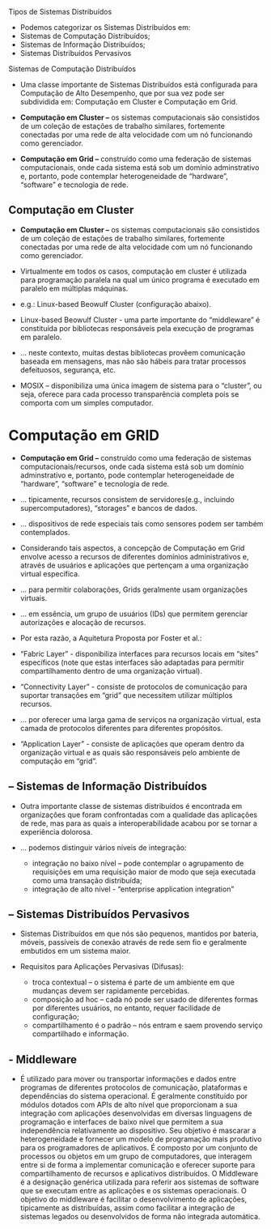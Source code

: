 Tipos de Sistemas Distribuídos
- Podemos categorizar os Sistemas Distribuídos em:
- Sistemas de Computação Distribuídos; 
- Sistemas de Informação Distribuídos;
- Sistemas Distribuídos Pervasivos

Sistemas de Computação Distribuídos
- Uma classe importante de Sistemas Distribuídos está configurada para Computação de Alto Desempenho, que por sua vez pode ser subdividida em: Computação em Cluster e Computação em Grid.

- **Computação em Cluster –** os sistemas computacionais são consistidos de um coleção de estações de trabalho similares, fortemente conectadas por uma rede de alta velocidade com um nó funcionando como gerenciador.

- **Computação em Grid –** construído como uma federação de sistemas computacionais, onde cada sistema está sob um domínio adminstrativo e, portanto, pode contemplar heterogeneidade de “hardware”, “software” e tecnologia de rede.

## Computação em Cluster

- **Computação em Cluster –** os sistemas computacionais são consistidos de um coleção de estações de trabalho similares, fortemente conectadas por uma rede de alta velocidade com um nó funcionando como gerenciador.

- Virtualmente em todos os casos, computação em cluster é utilizada para programação paralela na qual um único programa   é executado em paralelo em múltiplas máquinas.

- e.g.: Linux-based Beowulf Cluster (configuração abaixo).



- Linux-based Beowulf Cluster - uma parte importante do “middleware” é constituída por bibliotecas responsáveis pela execução de programas em paralelo.

- ... neste contexto, muitas destas bibliotecas provêem comunicação baseada em mensagens, mas não são hábeis para tratar processos defeituosos, segurança, etc.

- MOSIX – disponibiliza uma única imagem de sistema para o “cluster”, ou seja, oferece para cada processo transparência completa pois se comporta com um simples computador.

# Computação em GRID

- **Computação em Grid –** construído como uma federação de sistemas computacionais/recursos, onde cada sistema está sob um domínio adminstrativo e, portanto, pode contemplar heterogeneidade de “hardware”, “software” e tecnologia de rede.

- ... tipicamente, recursos consistem de servidores(e.g., incluindo supercomputadores), “storages” e bancos de dados.

- ... dispositivos de rede especiais tais como sensores podem ser também contemplados.

- Considerando tais aspectos, a concepção de Computação em Grid envolve acesso a recursos de diferentes domínios administrativos e, através de usuários e aplicações que pertençam a uma organização virtual específica.

- ... para permitir colaborações, Grids geralmente usam organizações virtuais.

- ... em essência, um grupo de usuários (IDs) que permitem gerenciar autorizações e alocação de recursos.

- Por esta razão, a Aquitetura Proposta por Foster et al.:









- “Fabric Layer” - disponibiliza interfaces para recursos locais em “sites” específicos (note que estas interfaces são adaptadas para permitir compartilhamento dentro de uma organização virtual).

- “Connectivity Layer” - consiste de protocolos de comunicação para suportar transações em “grid” que necessitem utilizar múltiplos recursos.

- ... por oferecer uma larga gama de serviços na organização virtual, esta camada de protocolos diferentes para diferentes propósitos.

- “Application Layer” - consiste de aplicações que operam dentro da organização virtual e as quais são responsáveis pelo ambiente de computação em “grid”.

## – Sistemas de Informação Distribuídos

- Outra importante classe de sistemas distribuídos é encontrada  em organizações que foram confrontadas com a qualidade das aplicações de rede, mas para as quais a interoperabilidade acabou por se tornar a experiência dolorosa.

- ... podemos distinguir vários níveis de integração:
  - integração no baixo nível – pode contemplar o agrupamento de requisições em uma requisição maior de modo que seja executada como uma transação distribuída;
  - integração de alto nível -  “enterprise application integration”
  
## – Sistemas Distribuídos Pervasivos

- Sistemas Distribuídos em que nós são pequenos, mantidos por bateria, móveis, passíveis de conexão através de rede sem fio e geralmente embutidos em um sistema maior.

- Requisitos para Aplicações Pervasivas (Difusas):
  - troca contextual – o sistema é parte de um ambiente em que mudanças devem ser rapidamente percebidas.
  - composição ad hoc – cada nó pode ser usado de diferentes formas por diferentes usuários, no entanto, requer facilidade de configuração;
  - compartilhamento é o padrão – nós entram e saem provendo serviço compartilhado e informação.
 
 
 ## - Middleware
 
 - É utilizado para mover ou transportar informações e dados entre programas de diferentes protocolos de comunicação, plataformas e dependências do sistema operacional. É geralmente constituído por módulos dotados com APIs de alto nível que proporcionam a sua integração com aplicações desenvolvidas em diversas linguagens de programação e interfaces de baixo nível que permitem a sua independência relativamente ao dispositivo. Seu objetivo é mascarar a heterogeneidade e fornecer um modelo de programação mais produtivo para os programadores de aplicativos. É composto por um conjunto de processos ou objetos em um grupo de computadores, que interagem entre si de forma a implementar comunicação e oferecer suporte para compartilhamento de recursos e aplicativos distribuídos. O Middleware é a designação genérica utilizada para referir aos sistemas de software que se executam entre as aplicações e os sistemas operacionais. O objetivo do middleware é facilitar o desenvolvimento de aplicações, tipicamente as distribuídas, assim como facilitar a integração de sistemas legados ou desenvolvidos de forma não integrada automática. 
